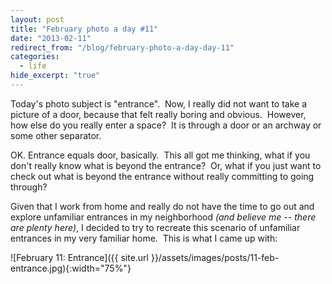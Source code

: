 ```yaml
---
layout: post
title: "February photo a day #11"
date: "2013-02-11"
redirect_from: "/blog/february-photo-a-day-day-11"
categories:
  - life
hide_excerpt: "true"
---
```


Today's photo subject is "entrance".  Now, I really did not want to take a picture of a door, because that felt really boring and obvious.  However, how else do you really enter a space?  It is through a door or an archway or some other separator.

OK. Entrance equals door, basically.  This all got me thinking, what if you don't really know what is beyond the entrance?  Or, what if you just want to check out what is beyond the entrance without really committing to going through?

Given that I work from home and really do not have the time to go out and explore unfamiliar entrances in my neighborhood _(and believe me -- there are plenty here)_, I decided to try to recreate this scenario of unfamiliar entrances in my very familiar home.  This is what I came up with:

![February 11: Entrance]({{ site.url }}/assets/images/posts/11-feb-entrance.jpg){:width="75%"}
